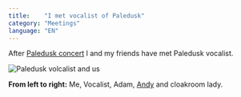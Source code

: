 ```yaml
---
title:    "I met vocalist of Paledusk"
category: "Meetings"
language: "EN"
---
```


After [Paledusk concert](/music/silent-planet-thornhill-paledusk-2024-03-19/#paledusk) I and my friends have met Paledusk vocalist.

![Paledusk volcalist and us](/assets/music-reports/2024-03-19-silent-planet-thornhill-paledusk/i-met-paledusk-vocalist.jpg)

**From left to right:** Me, Vocalist, Adam, [Andy](https://andy.ggu.cz/) and cloakroom lady.
